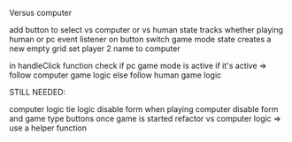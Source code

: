 Versus computer

add button to select vs computer or vs human
    state tracks whether playing human or pc
        event listener on button
            switch game mode state
            creates a new empty grid
            set player 2 name to computer 


in handleClick function
    check if pc game mode is active
        if it's active => follow computer game logic
            else follow human game logic



STILL NEEDED: 

computer logic
tie logic
disable form when playing computer
disable form and game type buttons once game is started
refactor vs computer logic => use a helper function